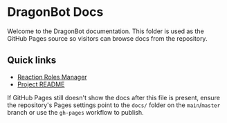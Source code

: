 # DragonBot Docs

Welcome to the DragonBot documentation. This folder is used as the GitHub Pages source so visitors can browse docs from the repository.

## Quick links

- [Reaction Roles Manager](./reactionRoles.md)
- [Project README](../README.md)

If GitHub Pages still doesn't show the docs after this file is present, ensure the repository's Pages settings point to the `docs/` folder on the `main`/`master` branch or use the `gh-pages` workflow to publish.
